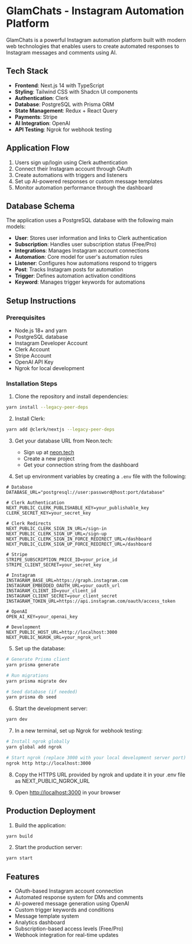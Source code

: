 # GlamChats - Instagram Automation Platform

GlamChats is a powerful Instagram automation platform built with modern web technologies that enables users to create automated responses to Instagram messages and comments using AI.

## Tech Stack

- **Frontend**: Next.js 14 with TypeScript
- **Styling**: Tailwind CSS with Shadcn UI components
- **Authentication**: Clerk
- **Database**: PostgreSQL with Prisma ORM
- **State Management**: Redux + React Query
- **Payments**: Stripe
- **AI Integration**: OpenAI
- **API Testing**: Ngrok for webhook testing

## Application Flow

1. Users sign up/login using Clerk authentication
2. Connect their Instagram account through OAuth
3. Create automations with triggers and listeners
4. Set up AI-powered responses or custom message templates
5. Monitor automation performance through the dashboard

## Database Schema

The application uses a PostgreSQL database with the following main models:

- **User**: Stores user information and links to Clerk authentication
- **Subscription**: Handles user subscription status (Free/Pro)
- **Integrations**: Manages Instagram account connections
- **Automation**: Core model for user's automation rules
- **Listener**: Configures how automations respond to triggers
- **Post**: Tracks Instagram posts for automation
- **Trigger**: Defines automation activation conditions
- **Keyword**: Manages trigger keywords for automations

## Setup Instructions

### Prerequisites

- Node.js 18+ and yarn
- PostgreSQL database
- Instagram Developer Account
- Clerk Account
- Stripe Account
- OpenAI API Key
- Ngrok for local development

### Installation Steps

1. Clone the repository and install dependencies:
```bash
yarn install --legacy-peer-deps
```

2. Install Clerk:
```bash
yarn add @clerk/nextjs --legacy-peer-deps
```

3. Get your database URL from Neon.tech:
   - Sign up at [neon.tech](https://neon.tech)
   - Create a new project
   - Get your connection string from the dashboard

4. Set up environment variables by creating a `.env` file with the following:

```env
# Database
DATABASE_URL="postgresql://user:password@host:port/database"

# Clerk Authentication
NEXT_PUBLIC_CLERK_PUBLISHABLE_KEY=your_publishable_key
CLERK_SECRET_KEY=your_secret_key

# Clerk Redirects
NEXT_PUBLIC_CLERK_SIGN_IN_URL=/sign-in
NEXT_PUBLIC_CLERK_SIGN_UP_URL=/sign-up
NEXT_PUBLIC_CLERK_SIGN_IN_FORCE_REDIRECT_URL=/dashboard
NEXT_PUBLIC_CLERK_SIGN_UP_FORCE_REDIRECT_URL=/dashboard

# Stripe
STRIPE_SUBSCRIPTION_PRICE_ID=your_price_id
STRIPE_CLIENT_SECRET=your_secret_key

# Instagram
INSTAGRAM_BASE_URL=https://graph.instagram.com
INSTAGRAM_EMBEDDED_OAUTH_URL=your_oauth_url
INSTAGRAM_CLIENT_ID=your_client_id
INSTAGRAM_CLIENT_SECRET=your_client_secret
INSTAGRAM_TOKEN_URL=https://api.instagram.com/oauth/access_token

# OpenAI
OPEN_AI_KEY=your_openai_key

# Development
NEXT_PUBLIC_HOST_URL=http://localhost:3000
NEXT_PUBLIC_NGROK_URL=your_ngrok_url
```

5. Set up the database:
```bash
# Generate Prisma client
yarn prisma generate

# Run migrations
yarn prisma migrate dev

# Seed database (if needed)
yarn prisma db seed
```

6. Start the development server:
```bash
yarn dev
```

7. In a new terminal, set up Ngrok for webhook testing:
```bash
# Install ngrok globally
yarn global add ngrok

# Start ngrok (replace 3000 with your local development server port)
ngrok http http://localhost:3000
```

8. Copy the HTTPS URL provided by ngrok and update it in your .env file as NEXT_PUBLIC_NGROK_URL

9. Open [http://localhost:3000](http://localhost:3000) in your browser

## Production Deployment

1. Build the application:
```bash
yarn build
```

2. Start the production server:
```bash
yarn start
```

## Features

- OAuth-based Instagram account connection
- Automated response system for DMs and comments
- AI-powered message generation using OpenAI
- Custom trigger keywords and conditions
- Message template system
- Analytics dashboard
- Subscription-based access levels (Free/Pro)
- Webhook integration for real-time updates
